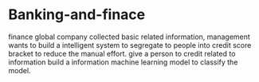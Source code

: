 # Banking-and-finace
finance global company collected basic related information, management wants to build a intelligent system to  segregate to people into  credit score  bracket to reduce the manual effort. give a person to credit related to information build a information machine learning model to classify the model.
